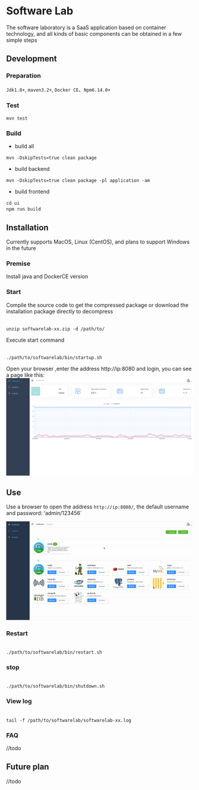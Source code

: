 # Software Lab

The software laboratory is a SaaS application based on container technology, and all kinds of basic components can be obtained in a few simple steps

## Development

### Preparation

`Jdk1.8+`, `maven3.2+`, `Docker CE`、`Npm6.14.0+`

### Test
```
mvn test
```

### Build

* build all
```
mvn -DskipTests=true clean package
```
* build backend
```
mvn -DskipTests=true clean package -pl application -am
```
* build frontend
```
cd ui
npm run build
```

## Installation

Currently supports MacOS, Linux (CentOS), and plans to support Windows in the future

### Premise

Install java and DockerCE version

### Start

Compile the source code to get the compressed package or download the installation package directly to decompress

```

unzip softwarelab-xx.zip -d /path/to/

```

Execute start command

```

./path/to/softwarelab/bin/startup.sh

```
Open your browser ,enter the address http://ip:8080 and login, you can see a page like this:
![image](./docs/images/dashboard.png)


## Use

Use a browser to open the address `http://ip:8080/`, the default username and password: ʻadmin/123456`

![image](./docs/images/how_to_use.gif)

### Restart

```

./path/to/softwarelab/bin/restart.sh

```

### stop

```

./path/to/softwarelab/bin/shutdown.sh

```

### View log

```

tail -f /path/to/softwarelab/softwarelab-xx.log

```

### FAQ

//todo

## Future plan

//todo
